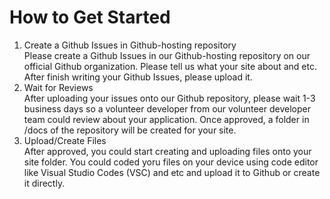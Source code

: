 <h1>How to Get Started</h1>
<p></p>
<ol>
  <li>Create a Github Issues in Github-hosting repository<br>Please create a Github Issues in our Github-hosting repository on our official Github organization. Please tell us what your site about and etc. After finish writing your Github Issues, please upload it. </li>
  <li>Wait for Reviews<br>After uploading your issues onto our Github repository, please wait 1-3 business days so a volunteer developer from our volunteer developer team could review about your application. Once approved, a folder in /docs of the repository will be created for your site.</li>
  <li>Upload/Create Files<br>After approved, you could start creating and uploading files onto your site folder. You could coded yoru files on your device using code editor like Visual Studio Codes (VSC) and etc and upload it to Github or create it directly.</li>
</ol>
